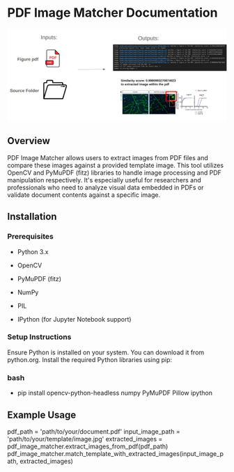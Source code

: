 # PDF Image Matcher Documentation


   <p align="center">
      <img src="image_pdf.png">
   </p>

## Overview
PDF Image Matcher allows users to extract images from PDF files and compare these images against a provided template image. This tool utilizes OpenCV and PyMuPDF (fitz) libraries to handle image processing and PDF manipulation respectively. It's especially useful for researchers and professionals who need to analyze visual data embedded in PDFs or validate document contents against a specific image.

## Installation
### Prerequisites

- Python 3.x

- OpenCV

- PyMuPDF (fitz)

- NumPy

- PIL

- IPython (for Jupyter Notebook support)

### Setup Instructions
Ensure Python is installed on your system. You can download it from python.org.
Install the required Python libraries using pip:
### bash
- pip install opencv-python-headless numpy PyMuPDF Pillow ipython


## Example Usage

pdf_path = 'path/to/your/document.pdf'
input_image_path = 'path/to/your/template/image.jpg'
extracted_images = pdf_image_matcher.extract_images_from_pdf(pdf_path)
pdf_image_matcher.match_template_with_extracted_images(input_image_path, extracted_images)
